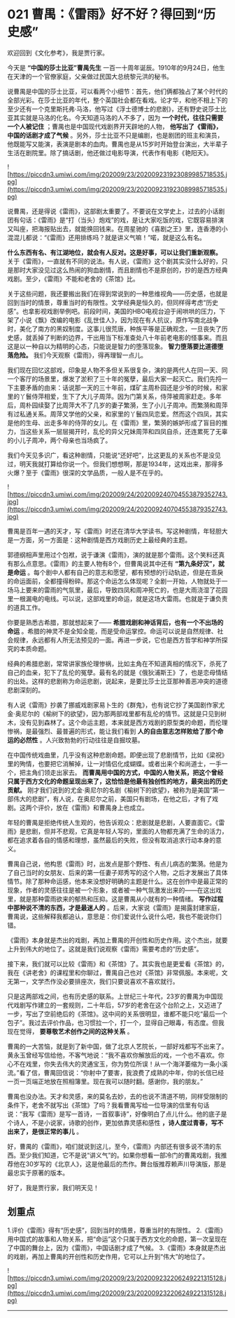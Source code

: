 # 021  曹禺：《雷雨》好不好？得回到“历史感”

欢迎回到《文化参考》，我是贾行家。

今天是 **“中国的莎士比亚”曹禺先生** 一百一十周年诞辰。1910年的9月24日，他生在天津的一个官僚家庭，父亲做过民国大总统黎元洪的秘书。

说曹禺是中国的莎士比亚，可以看两个小细节：首先，他们俩都独占了某个时代的全部光彩。在莎士比亚的年代，整个英国社会都在看戏。论才华，和他不相上下的至少还有一个克里斯托弗·马洛，他写过《浮士德博士的悲剧》，还有野史说莎士比亚其实就是马洛的化名。今天知道马洛的人不多了，因为 **一个时代，往往只需要一个人被记住** ；曹禺也是中国现代戏剧界开天辟地的人物， **他写出了《雷雨》，中国的话剧才成了气候** 。另外，莎士比亚不只是编剧，也是剧团的班主和演员，他既能写又能演，表演是剧本的血肉。曹禺也是从15岁时开始登台演出，大半辈子生活在剧院里。除了搞话剧，他还做过电影导演，代表作有电影《艳阳天》。

![https://piccdn3.umiwi.com/img/202009/23/202009231923089985718535.jpg](https://piccdn3.umiwi.com/img/202009/23/202009231923089985718535.jpg)

说曹禺，还是得说《雷雨》，这部剧太重要了。不要说在文学史上，过去的小话剧团有句话：《雷雨》是“打（当头）炮戏”的戏，是让大家吃饭的戏，它既容易排演又叫座，把海报贴出去，就能换回钱来。在周星驰的《喜剧之王》里，连香港的小混混儿都说：“《雷雨》还用排练吗？就是讲义气嘛！”喏，就是这么有名。

 **什么东西有名、有江湖地位，就会有人反对。这是好事，可以让我们重新观察。** 关于《雷雨》，一直就有不同的说法。有人说，《雷雨》这个剧其实没什么好的，只是那时大家没见过这么热闹的狗血剧情，而且剧情也不是原创的，抄的是西方经典戏剧。至少，《雷雨》不能和老舍的《茶馆》比。

关于这些问题，我还要搬出我们在得到常说到的一种思维视角——历史感，也就是回到当时的情景，尊重当时的有限性。文学经典是恒久的，但同样得考虑“历史感”。也拿影视戏剧举例吧。前段时间，美国的HBO电视台迫于闹哄哄的压力，下架了小说《飘》改编的电影《乱世佳人》，因为现在有人抗议，原作写南北战争时，美化了南方的黑奴制度。这事儿很荒唐，种族平等是正确观念，一旦丧失了历史感，就丢掉了判断的边界，干出用当下标准查处八十年前老电影的怪事来。而且这是以一种自以为精明的心态，只能说是智力的堕落现象。 **智力堕落要比道德堕落危险。** 我们今天观察《雷雨》，得再理智一点儿。

我们现在回忆这部戏，印象是人物不多但关系很复杂，演的是两代人在同一天、同一个客厅的场景里，爆发了淤积了三十年的冤孽，最后大家一起灭亡。我们先捋一下主要矛盾的由来：话说那一天的三十年前，煤矿主周朴园还是少爷的时候，和家里的丫鬟侍萍相爱，生下了大儿子周萍。因为门第关系，侍萍被周家赶走。多年后，周朴园续娶了比周萍大不了几岁的妻子繁漪，生了小儿子周冲。而繁漪和周萍有过私通关系。周萍又学他的父亲，和家里的丫鬟四凤恋爱。然而这个四凤，其实是他的生母、出走多年的侍萍的女儿。在《雷雨》里，繁漪的嫉妒形成了盲目的推力，当这些关系一层层揭开时，乱伦的异父兄妹周萍和四凤自杀，还连累死了无辜的小儿子周冲，两个母亲也当场疯了。

我们今天见多识广，看这种剧情，只能说“还好吧”，比这更乱的关系也不是没见过，明天我就打算给你说一个。但我们想想啊，那是1934年，这戏出来，那得多火爆？至于《雷雨》很深的文学品质，一般人是不在乎的。

![https://piccdn3.umiwi.com/img/202009/24/202009240704553879352743.jpg](https://piccdn3.umiwi.com/img/202009/24/202009240704553879352743.jpg)

曹禺是百年一遇的天才，写《雷雨》时还在清华大学读书。写这种剧情，年轻胆大是一方面，另一方面是：这种剧情是西方戏剧历史上最经典的主题。

郭德纲相声里用过个包袱，说于谦演《雷雨》，演的就是那个雷雨。这个笑料还真有那么点意思。《雷雨》的主要人物有8个，但曹禺说其中还有 **“第九条好汉”，就是命运** 。每个剧中人都有自己的意志和愿望，都有预想的行动轨迹，但是在乖戾的命运面前，全都撞得粉碎。那这个命运怎么体现呢？全剧一开始，人物就处于一场马上要来的雷雨的气氛里，最后，导致四凤和周冲死亡的，也是大雨浇湿了花园里一根漏电的电线。可以说，这部戏里的命运，就是这场大雷雨。也就是于谦负责的道具工作。

你要是熟悉古希腊，那就想起来了—— **希腊戏剧和神话背后，也有一个不出场的命运** 。希腊的神灵不是全知全能，而是受命运掌控。命运可以说是自然规律、社会规律，永远都有人所无法预见的一面。再进一步说，它也是西方哲学和神学所探究的本质命题。

经典的希腊悲剧，常常讲家族伦理惨祸，比如主角在不知道真相的情况下，杀死了自己的血亲，犯下了乱伦的冤孽。最有名的就是《俄狄浦斯王》了，也是恋母情结的出处。这样的悲剧称为命运悲剧，说起来，是要比莎士比亚那种善恶冲突的道德悲剧深刻的。

有人说《雷雨》抄袭了挪威戏剧家易卜生的《群鬼》，也有说它抄了美国剧作家尤金·奥尼尔的《榆树下的欲望》，因为那两部戏里都有乱伦的情节。这就是只见到树木，没有见到森林了。这个命运主题，本来就是西方戏剧的原型类的命题，而伦理惨祸，是最强烈、最普遍的形式，能让我们看到 **人的自由意志怎样败给了那个命运的必然性** 。人兴致勃勃的行动往往是自掘坟墓。

在中国传统戏曲里，几乎没有这种悲剧命题。即便出现了悲剧情节，比如《梁祝》里的殉情，也要把它消解掉，让一对情侣化成蝴蝶。或者出来个和尚道士，一手一个，把主角们领走出家去。 **而曹禺用中国的方式，中国的人物关系，把这个曾经只属于西方文化的命题呈现出来了，这恰恰是他最有独创性的地方，最突出的历史贡献。** 刚才我们说到的尤金·奥尼尔的名剧《榆树下的欲望》，被称为是美国“第一部伟大的悲剧”，有人说，在奥尼尔之前，美国只有剧场，在他之后，才有了戏剧。这两个评价，放在《雷雨》和曹禺身上也成立。

年轻的曹禺是拒绝传统人生观的，他告诉观众：悲剧就是悲剧，人要直面它。《雷雨》是悲剧，但并不悲观，它真是年轻人写的，里面的人物都充满了生命的活力，都在追求着各自的情感和理想，虽然最后的失败，但没有取消追求行动本身的意义。

曹禺自己说，他构思《雷雨》时，出发点是那个野性、有点儿病态的繁漪。他是为了自己当时的女朋友、后来的第一任妻子郑秀写的这个人物，之后才发展出了具体情节。除了那种命运感，他本来没想好明确的主题是什么。这在创作中是最正常的现象，作者的灵感往往是被一个形象，或者被一种气氛激发出来的——在这出戏里，就是那种雷雨欲来的郁热和压抑。这是曹禺从小就有的一种情绪。 **写作过程中那种说不清的东西，才是最迷人的** 。后来，大家说《雷雨》是揭露封建家庭，曹禺说，这些解释我都追认，意思是：你们爱说什么说什么吧，我也不能说你们错。

《雷雨》本身就是杰出的戏剧，再加上曹禺的开创性和历史作用。这个杰出，就要上升到伟大的地位了。这就是我们说观察《雷雨》需要考虑的“历史感”。

接下来，我们就可以比较《雷雨》和《茶馆》了。其实我也是更爱看《茶馆》的，我在《讲老舍》的课程里和你聊过，曹禺自己也对《茶馆》非常佩服。本来呢，文无第一，文学杰作没必要排座次，我们只要说喜欢不喜欢就行。

只是这两部戏之间，也有历史感的联系。上世纪三十年代，23岁的曹禺为中国现代戏剧写作建立的一套规则，二十年后，57岁的老舍在这个台阶之上，又迈进了一步，写出了空前绝后的《茶馆》。这中间的关系很明显，谁都不能只吃“最后一个包子”。我过去评价作品，也习惯拉一个，打一个，显得自己眼毒，有态度。但我现在觉得， **要尊敬艺术创作之间的这种关系** 。

曹禺的一大苦恼，就是到了新中国，做了北京人艺院长，一部好戏都写不出来了。黄永玉曾经写信给他，不客气地说：“我不喜欢你解放后的戏，一个也不喜欢。你心不在戏里，你失去伟大的灵通宝玉，你为势位所误！从一个海洋萎缩为一条小溪流。”看了信，曹禺回信说：“你射中了要害，我浪费了成熟的中年，你的长信已经一页一页端正地放在照相簿里。现在我可以随时翻。感谢你，我的朋友。”

曹禺也没办法。天才和灵感，来的莫名去妙，去的也说不清道不明，同样受限制的条件下，老舍不就写出《茶馆》了吗？我看曹禺写给一位导演的信里有句话说：“我写《雷雨》是写一首诗，一首叙事诗”，好像明白了点儿什么。他的底子是个诗人，不是小说家，诗歌的创作，更加依靠灵感和感性 **，诗人度过青春，写不出来了，是很正常的事儿** 。

好，曹禺的《雷雨》，咱们就说到这儿，至今，《雷雨》内部还有很多说不清的东西。至少我们知道，它不是说“讲义气”的。如果你想看一部冷门的曹禺戏剧，我推荐他在30岁写的《北京人》，这是他最后的杰作。舞台版推荐赖声川导演版，那是最忠实于原著的版本。

好了，我是贾行家，我们明天见！

## 划重点

1.评价《雷雨》得有“历史感”，回到当时的情景，尊重当时的有限性。
2.《雷雨》用中国式的故事和人物关系，把“命运”这个只属于西方文化的命题，第一次呈现在了中国的舞台上，因为《雷雨》，中国话剧才成了气候。
3.《雷雨》本身就是杰出的戏剧，再加上曹禺的开创性和历史作用，它可以上升到“伟大”的地位了。



![https://piccdn3.umiwi.com/img/202009/23/202009232206249221315128.jpg](https://piccdn3.umiwi.com/img/202009/23/202009232206249221315128.jpg)

---
